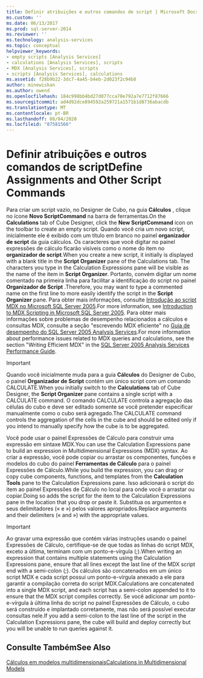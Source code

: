 ```yaml
---
title: Definir atribuições e outros comandos de script | Microsoft Docs
ms.custom: ''
ms.date: 06/13/2017
ms.prod: sql-server-2014
ms.reviewer: ''
ms.technology: analysis-services
ms.topic: conceptual
helpviewer_keywords:
- empty scripts [Analysis Services]
- calculations [Analysis Services], scripts
- MDX [Analysis Services], scripts
- scripts [Analysis Services], calculations
ms.assetid: f28b9b22-3dc7-4a45-b4eb-2d023f2c94b8
author: minewiskan
ms.author: owend
ms.openlocfilehash: 184c998bb4bd27d077cca78e792a7e7712f87666
ms.sourcegitcommit: ad4d92dce894592a259721a1571b1d8736abacdb
ms.translationtype: MT
ms.contentlocale: pt-BR
ms.lasthandoff: 08/04/2020
ms.locfileid: "87581566"
---
```

# <a name="define-assignments-and-other-script-commands"></a><span data-ttu-id="d8425-102">Definir atribuições e outros comandos de script</span><span class="sxs-lookup"><span data-stu-id="d8425-102">Define Assignments and Other Script Commands</span></span>
  <span data-ttu-id="d8425-103">Para criar um script vazio, no Designer de Cubo, na guia **Cálculos** , clique no ícone **Novo ScriptCommand** na barra de ferramentas.</span><span class="sxs-lookup"><span data-stu-id="d8425-103">On the **Calculations** tab of Cube Designer, click the **New ScriptCommand** icon on the toolbar to create an empty script.</span></span> <span data-ttu-id="d8425-104">Quando você cria um novo script, inicialmente ele é exibido com um título em branco no painel **organizador de script** da guia cálculos. Os caracteres que você digitar no painel expressões de cálculo ficarão visíveis como o nome do item no **organizador de script**.</span><span class="sxs-lookup"><span data-stu-id="d8425-104">When you create a new script, it initially is displayed with a blank title in the **Script Organizer** pane of the Calculations tab. The characters you type in the Calculation Expressions pane will be visible as the name of the item in **Script Organizer**.</span></span> <span data-ttu-id="d8425-105">Portanto, convém digitar um nome comentado na primeira linha para facilitar a identificação do script no painel **Organizador de Script** .</span><span class="sxs-lookup"><span data-stu-id="d8425-105">Therefore, you may want to type a commented name on the first line to more easily identify the script in the **Script Organizer** pane.</span></span> <span data-ttu-id="d8425-106">Para obter mais informações, consulte [Introdução ao script MDX no Microsoft SQL Server 2005](https://go.microsoft.com/fwlink/?LinkId=81892).</span><span class="sxs-lookup"><span data-stu-id="d8425-106">For more information, see [Introduction to MDX Scripting in Microsoft SQL Server 2005](https://go.microsoft.com/fwlink/?LinkId=81892).</span></span> <span data-ttu-id="d8425-107">Para obter mais informações sobre problemas de desempenho relacionados a cálculos e consultas MDX, consulte a seção "escrevendo MDX eficiente" no [Guia de desempenho do SQL Server 2005 Analysis Services](https://docsbay.net/Microsoft-SQL-Server-2005-Analysis-Services-Performance-Guide).</span><span class="sxs-lookup"><span data-stu-id="d8425-107">For more information about performance issues related to MDX queries and calculations, see the section "Writing Efficient MDX" in the [SQL Server 2005 Analysis Services Performance Guide](https://docsbay.net/Microsoft-SQL-Server-2005-Analysis-Services-Performance-Guide).</span></span>  
  
> [!IMPORTANT]  
>  <span data-ttu-id="d8425-108">Quando você inicialmente muda para a guia **Cálculos** do Designer de Cubo, o painel **Organizador de Script** contém um único script com um comando CALCULATE.</span><span class="sxs-lookup"><span data-stu-id="d8425-108">When you initially switch to the **Calculations** tab of Cube Designer, the **Script Organizer** pane contains a single script with a CALCULATE command.</span></span> <span data-ttu-id="d8425-109">O comando CALCULATE controla a agregação das células do cubo e deve ser editado somente se você pretender especificar manualmente como o cubo será agregado.</span><span class="sxs-lookup"><span data-stu-id="d8425-109">The CALCULATE command controls the aggregation of the cells in the cube and should be edited only if you intend to manually specify how the cube is to be aggregated.</span></span>  
  
 <span data-ttu-id="d8425-110">Você pode usar o painel Expressões de Cálculo para construir uma expressão em sintaxe MDX.</span><span class="sxs-lookup"><span data-stu-id="d8425-110">You can use the Calculation Expressions pane to build an expression in Multidimensional Expressions (MDX) syntax.</span></span> <span data-ttu-id="d8425-111">Ao criar a expressão, você pode copiar ou arrastar os componentes, funções e modelos do cubo do painel **Ferramentas de Cálculo** para o painel Expressões de Cálculo.</span><span class="sxs-lookup"><span data-stu-id="d8425-111">While you build the expression, you can drag or copy cube components, functions, and templates from the **Calculation Tools** pane to the Calculation Expressions pane.</span></span> <span data-ttu-id="d8425-112">Isso adicionará o script do item ao painel Expressões de Cálculo no local para onde você o arrastar ou copiar.</span><span class="sxs-lookup"><span data-stu-id="d8425-112">Doing so adds the script for the item to the Calculation Expressions pane in the location that you drop or paste it.</span></span> <span data-ttu-id="d8425-113">Substitua os argumentos e seus delimitadores (« e ») pelos valores apropriados.</span><span class="sxs-lookup"><span data-stu-id="d8425-113">Replace arguments and their delimiters (« and ») with the appropriate values.</span></span>  
  
> [!IMPORTANT]  
>  <span data-ttu-id="d8425-114">Ao gravar uma expressão que contém várias instruções usando o painel Expressões de Cálculo, certifique-se de que todas as linhas do script MDX, exceto a última, terminam com um ponto-e-vírgula (;).</span><span class="sxs-lookup"><span data-stu-id="d8425-114">When writing an expression that contains multiple statements using the Calculation Expressions pane, ensure that all lines except the last line of the MDX script end with a semi-colon (;).</span></span> <span data-ttu-id="d8425-115">Os cálculos são concatenados em um único script MDX e cada script possui um ponto-e-vírgula anexado a ele para garantir a compilação correta do script MDX.</span><span class="sxs-lookup"><span data-stu-id="d8425-115">Calculations are concatenated into a single MDX script, and each script has a semi-colon appended to it to ensure that the MDX script compiles correctly.</span></span> <span data-ttu-id="d8425-116">Se você adicionar um ponto-e-vírgula à última linha do script no painel Expressões de Cálculo, o cubo será construído e implantado corretamente, mas não será possível executar consultas nele.</span><span class="sxs-lookup"><span data-stu-id="d8425-116">If you add a semi-colon to the last line of the script in the Calculation Expressions pane, the cube will build and deploy correctly but you will be unable to run queries against it.</span></span>  
  
## <a name="see-also"></a><span data-ttu-id="d8425-117">Consulte Também</span><span class="sxs-lookup"><span data-stu-id="d8425-117">See Also</span></span>  
 [<span data-ttu-id="d8425-118">Cálculos em modelos multidimensionais</span><span class="sxs-lookup"><span data-stu-id="d8425-118">Calculations in Multidimensional Models</span></span>](calculations-in-multidimensional-models.md)  
  
  
